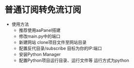 # 普通订阅转免流订阅 
- 使用方法
  - 推荐使用aaPanel搭建
  - 修改main.py中的端口
  - 新建网站 clone项目文件至网站目录
  - 配置反代目录/subscribe 目标为你的IP:端口
  - 安装Python Manager
  - 配置Python项目运行目录、运行文件等 运行方式为python

